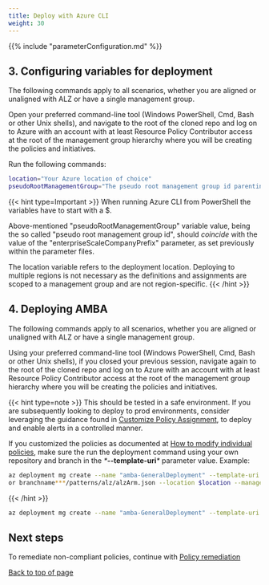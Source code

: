 ```yaml
---
title: Deploy with Azure CLI
weight: 30
---
```


{{% include "parameterConfiguration.md" %}}

## 3. Configuring variables for deployment

The following commands apply to all scenarios, whether you are aligned or unaligned with ALZ or have a single management group.

Open your preferred command-line tool (Windows PowerShell, Cmd, Bash or other Unix shells), and navigate to the root of the cloned repo and log on to Azure with an account with at least Resource Policy Contributor access at the root of the management group hierarchy where you will be creating the policies and initiatives.

Run the following commands:

```bash
location="Your Azure location of choice"
pseudoRootManagementGroup="The pseudo root management group id parenting the identity, management and connectivity management groups"
```

{{< hint type=Important >}}
When running Azure CLI from PowerShell the variables have to start with a $.

Above-mentioned "pseudoRootManagementGroup" variable value, being the so called "pseudo root management group id", should _coincide_ with the value of the "enterpriseScaleCompanyPrefix" parameter, as set previously within the parameter files.

The location variable refers to the deployment location. Deploying to multiple regions is not necessary as the definitions and assignments are scoped to a management group and are not region-specific.
{{< /hint >}}

## 4. Deploying AMBA

The following commands apply to all scenarios, whether you are aligned or unaligned with ALZ or have a single management group.

Using your preferred command-line tool (Windows PowerShell, Cmd, Bash or other Unix shells), if you closed your previous session, navigate again to the root of the cloned repo and log on to Azure with an account with at least Resource Policy Contributor access at the root of the management group hierarchy where you will be creating the policies and initiatives.

{{< hint type=note >}}
This should be tested in a safe environment. If you are subsequently looking to deploy to prod environments, consider leveraging the guidance found in [Customize Policy Assignment](../Customize-Policy-Assignment), to deploy and enable alerts in a controlled manner.

If you customized the policies as documented at [How to modify individual policies](../Introduction-to-deploying-the-ALZ-Pattern#how-to-modify-individual-policies), make sure the run the deployment command using your own repository and branch in the _*_**--template-uri**_*_ parameter value. Example:

  ```bash
  az deployment mg create --name "amba-GeneralDeployment" --template-uri  https://raw.githubusercontent.com/***YourGithubFork***/azure-monitor-baseline-alerts/***main
  or branchname***/patterns/alz/alzArm.json --location $location --management-group-id $pseudoRootManagementGroup --parameters ".\patterns\alz\alzArm.param.json"
  ```

{{< /hint >}}

```bash
az deployment mg create --name "amba-GeneralDeployment" --template-uri https://raw.githubusercontent.com/Azure/azure-monitor-baseline-alerts/2024-03-01/patterns/alz/alzArm.json --location $location --management-group-id $pseudoRootManagementGroup --parameters ".\patterns\alz\alzArm.param.json"
```

## Next steps

To remediate non-compliant policies, continue with [Policy remediation](../Remediate-Policies)

[Back to top of page](.)
